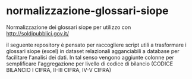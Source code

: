 normalizzazione-glossari-siope
==============================
Normalizzazione dei glossari siope per utilizzo con http://soldipubblici.gov.it/

il seguente repository è pensato per raccogliere script utili a trasformare i glossari siope (excel) in dataset relazionali 
agganciabili a database per facilitare l'analisi dei dati. In tal senso vengono aggiunte colonne per semplificare l'aggregazione
per livello di codice di bilancio (CODICE BILANCIO I CIFRA, II-III CIFRA, IV-V CIFRA)


